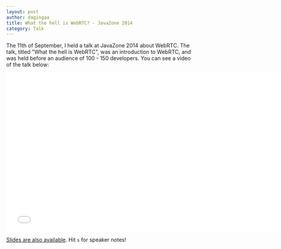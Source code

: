 ```yaml
---
layout: post
author: dagingaa
title: What the hell is WebRTC? - JavaZone 2014
category: Talk
---
```

The 11th of September, I held a talk at JavaZone 2014 about WebRTC. The talk,
titled "What the hell is WebRTC", was an introduction to WebRTC, and was held
before an audience of 100 - 150 developers. You can see a video of the talk
below:

<iframe src="//player.vimeo.com/video/105879806?portrait=0" width="750" height="422" frameborder="0">video</iframe>

[Slides are also available](http://daginge.com/slides/what-the-hell-is-webrtc-javazone/). Hit `s` for speaker notes!

